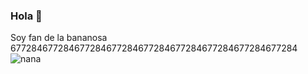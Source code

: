 ### Hola 👋
Soy fan de la bananosa 677284677284677284677284677284677284677284677284677284
![nana](https://user-images.githubusercontent.com/123529080/214476894-cfa0b8cf-58f6-41d4-a862-9f30b661cdf2.png)
